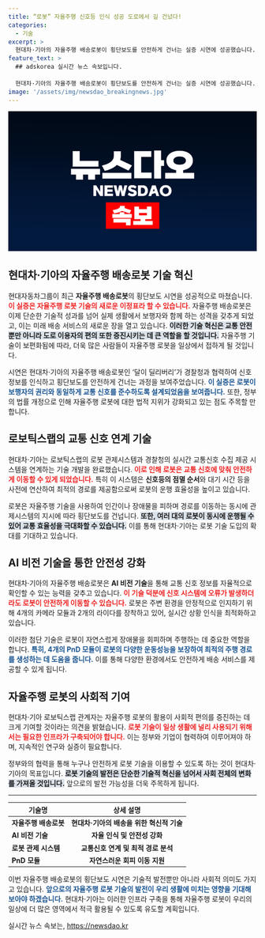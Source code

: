 ```yaml
---
title: “로봇” 자율주행 신호등 인식 성공 도로에서 길 건넜다!
categories:
  - 기술
excerpt: >
  현대차·기아의 자율주행 배송로봇이 횡단보도를 안전하게 건너는 실증 시연에 성공했습니다. 정부와 협력해 신호정보를 인식하는 이 혁신적인 로봇 기술, 미래의 배송 서비스는 어떻게 변할까요? 클릭해서 확인하세요!
feature_text: >
  ## adskorea 실시간 뉴스 속보입니다.

  현대차·기아의 자율주행 배송로봇이 횡단보도를 안전하게 건너는 실증 시연에 성공했습니다. 정부와 협력해 신호정보를 인식하는 이 혁신적인 로봇 기술, 미래의 배송 서비스는 어떻게 변할까요? 클릭해서 확인하세요!
image: '/assets/img/newsdao_breakingnews.jpg'
---
```


<p><img src="/assets/img/newsdao_breakingnews.jpg" alt="adskorea 속보" /></p>

<h2 data-ke-size="size26">현대차·기아의 자율주행 배송로봇 기술 혁신</h2>

<p data-ke-size="size16">현대자동차그룹이 최근 <b>자율주행 배송로봇</b>의 횡단보도 시연을 성공적으로 마쳤습니다. <b><span style="color: #ee2323;">이 실증은 자율주행 로봇 기술의 새로운 이정표라 할 수 있습니다.</span></b> 자율주행 배송로봇은 이제 단순한 기술적 성과를 넘어 실제 생활에서 보행자와 함께 하는 성격을 갖추게 되었고, 이는 미래 배송 서비스의 새로운 장을 열고 있습니다. <b><span style="background-color: #21538527;">이러한 기술 혁신은 교통 안전뿐만 아니라 도로 이용자의 편의 또한 증진시키는 데 큰 역할을 할 것입니다.</span></b> 자율주행 기술이 보편화됨에 따라, 더욱 많은 사람들이 자율주행 로봇을 일상에서 접하게 될 것입니다.</p>

<p data-ke-size="size16">시연은 현대차·기아의 자율주행 배송로봇인 ‘달이 딜리버리’가 경찰청과 협력하여 신호정보를 인식하고 횡단보도를 안전하게 건너는 과정을 보여주었습니다. <b><span style="color: #1a5490;">이 실증은 로봇이 보행자의 권리와 동일하게 교통 신호를 준수하도록 설계되었음을 보여줍니다.</span></b> 또한, 정부의 법률 개정으로 인해 자율주행 로봇에 대한 법적 지위가 강화되고 있는 점도 주목할 만합니다.</p>

<h2 data-ke-size="size26">로보틱스랩의 교통 신호 연계 기술</h2>

<p data-ke-size="size16">현대차·기아는 로보틱스랩의 로봇 관제시스템과 경찰청의 실시간 교통신호 수집 제공 시스템을 연계하는 기술 개발을 완료했습니다. <b><span style="color: #ee2323;">이로 인해 로봇은 교통 신호에 맞춰 안전하게 이동할 수 있게 되었습니다.</span></b> 특히 이 시스템은 <b>신호등의 점멸 순서</b>와 대기 시간 등을 사전에 연산하여 최적의 경로를 제공함으로써 로봇의 운행 효율성을 높이고 있습니다.</p>

<p data-ke-size="size16">로봇은 자율주행 기술을 사용하여 인간이나 장애물을 피하며 경로를 이동하는 동시에 관제시스템의 지시에 따라 횡단보도를 건넙니다. <b><span style="background-color: #21538527;">또한, 여러 대의 로봇이 동시에 운행될 수 있어 교통 효율성을 극대화할 수 있습니다.</span></b> 이를 통해 현대차·기아는 로봇 기술 도입의 확대를 기대하고 있습니다.</p>

<h2 data-ke-size="size26">AI 비전 기술을 통한 안전성 강화</h2>

<p data-ke-size="size16">현대차·기아의 자율주행 배송로봇은 <b>AI 비전 기술</b>을 통해 교통 신호 정보를 자율적으로 확인할 수 있는 능력을 갖추고 있습니다. <b><span style="color: #ee2323;">이 기술 덕분에 신호 시스템에 오류가 발생하더라도 로봇이 안전하게 이동할 수 있습니다.</span></b> 로봇은 주변 환경을 안정적으로 인지하기 위해 4개의 카메라 모듈과 2개의 라이다를 장착하고 있어, 실시간 상황 인식을 최적화하고 있습니다.</p>

<p data-ke-size="size16">이러한 첨단 기술은 로봇이 자연스럽게 장애물을 회피하며 주행하는 데 중요한 역할을 합니다. <b><span style="color: #1a5490;">특히, 4개의 PnD 모듈이 로봇의 다양한 운동성능을 보장하여 최적의 주행 경로를 생성하는 데 도움을 줍니다.</span></b> 이를 통해 다양한 환경에서도 안전하게 배송 서비스를 제공할 수 있게 됩니다.</p>

<h2 data-ke-size="size26">자율주행 로봇의 사회적 기여</h2>

<p data-ke-size="size16">현대차·기아 로보틱스랩 관계자는 자율주행 로봇의 활용이 사회적 편의를 증진하는 데 크게 기여할 것이라는 의견을 밝혔습니다. <b><span style="color: #ee2323;">로봇 기술이 일상 생활에 널리 사용되기 위해서는 필요한 인프라가 구축되어야 합니다.</span></b> 이는 정부와 기업이 협력하여 이루어져야 하며, 지속적인 연구와 실증이 필요합니다.</p>

<p data-ke-size="size16">정부와의 협력을 통해 누구나 안전하게 로봇 기술을 이용할 수 있도록 하는 것이 현대차·기아의 목표입니다. <b><span style="background-color: #21538527;">로봇 기술의 발전은 단순한 기술적 혁신을 넘어서 사회 전체의 변화를 가져올 것입니다.</span></b> 앞으로의 발전 가능성을 더욱 주목하게 됩니다.</p>

<hr>

<table style="width: 100%;">
    <thead>
        <tr>
            <th><b>기술명</b></th>
            <th style="text-align: center;"><b>상세 설명</b></th>
        </tr>
    </thead>
    <tbody>
        <tr>
            <td><b>자율주행 배송로봇</b></td>
            <td style="text-align: center; height: 17px;"><b>현대차·기아의 배송을 위한 혁신적 기술</b></td>
        </tr>
        <tr>
            <td><b>AI 비전 기술</b></td>
            <td style="text-align: center; height: 17px;"><b>자율 인식 및 안전성 강화</b></td>
        </tr>
        <tr>
            <td><b>로봇 관제 시스템</b></td>
            <td style="text-align: center; height: 17px;"><b>교통신호 연계 및 최적 경로 분석</b></td>
        </tr>
         <tr>
            <td><b>PnD 모듈</b></td>
            <td style="text-align: center; height: 17px;"><b>자연스러운 회피 이동 지원</b></td>
        </tr>
    </tbody>
</table>

<p data-ke-size="size16">이번 자율주행 배송로봇의 횡단보도 시연은 기술적 발전뿐만 아니라 사회적 의미도 가지고 있습니다. <b><span style="color: #1a5490;">앞으로의 자율주행 로봇 기술의 발전이 우리 생활에 미치는 영향을 기대해 보아야 하겠습니다.</span></b> 현대차·기아는 이러한 인프라 구축을 통해 자율주행 로봇이 우리의 일상에 더 많은 영역에서 적극 활용될 수 있도록 유도할 계획입니다.</p>
실시간 뉴스 속보는, <a href="https://newsdao.kr" rel="dofollow">https://newsdao.kr</a>


